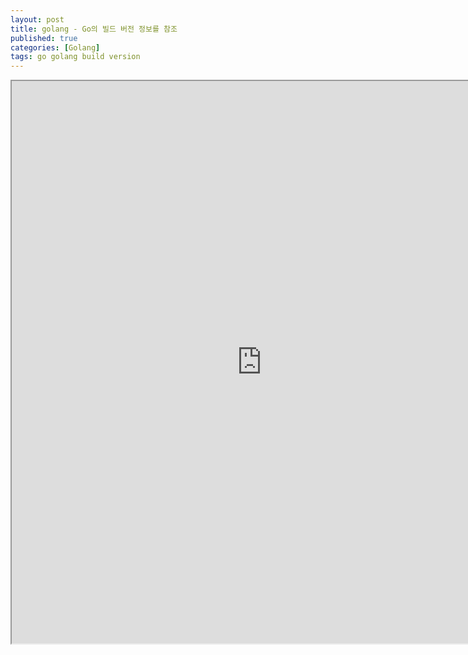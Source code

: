 ```yaml
---
layout: post
title: golang - Go의 빌드 버전 정보를 참조
published: true
categories: [Golang]
tags: go golang build version
---
```

<iframe width="800" height="900" src="https://docs.google.com/document/d/e/2PACX-1vSmd7BdzETgJR4gTnU2cc7JF-RouKDwGf6guOv0solUshEP0YbG759JQebLVxcoHXHnO05U3DlaSRkn/pub?embedded=true"></iframe>    
  
  